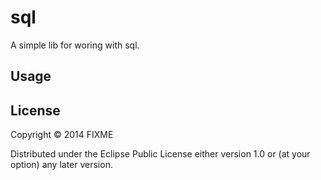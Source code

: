 # sql

A simple lib for woring with sql.

## Usage


## License

Copyright © 2014 FIXME

Distributed under the Eclipse Public License either version 1.0 or (at
your option) any later version.
